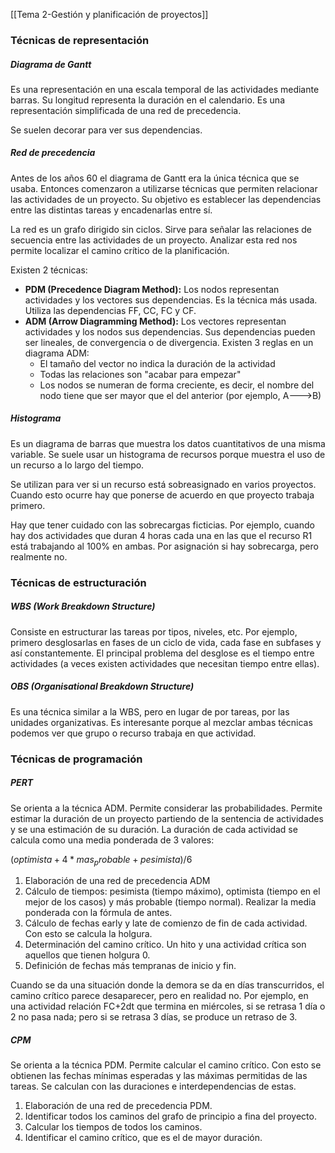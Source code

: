 [[Tema 2-Gestión y planificación de proyectos]]

### Técnicas de representación
##### Diagrama de Gantt
Es una representación en una escala temporal de las actividades mediante barras. Su longitud representa la duración en el calendario. Es una representación simplificada de una red de precedencia.

Se suelen decorar para ver sus dependencias.

##### Red de precedencia
Antes de los años 60 el diagrama de Gantt era la única técnica que se usaba. Entonces comenzaron a utilizarse técnicas que permiten relacionar las actividades de un proyecto. Su objetivo es establecer las dependencias entre las distintas tareas y encadenarlas entre sí.

La red es un grafo dirigido sin ciclos. Sirve para señalar las relaciones de secuencia entre las actividades de un proyecto. Analizar esta red nos permite localizar el camino crítico de la planificación.

Existen 2 técnicas:
+ **PDM (Precedence Diagram Method):** Los nodos representan actividades  y los vectores sus dependencias. Es la técnica más usada. Utiliza las dependencias FF, CC, FC y CF.
+ **ADM (Arrow Diagramming Method):** Los vectores representan actividades  y los nodos sus dependencias. Sus dependencias pueden ser lineales, de convergencia o de divergencia. Existen 3 reglas en un diagrama ADM:
	+ El tamaño del vector no indica la duración de la actividad
	+ Todas las relaciones son "acabar para empezar"
	+ Los nodos se numeran de forma creciente, es decir, el nombre del nodo tiene que ser mayor que el del anterior (por ejemplo, A--->B)

##### Histograma
Es un diagrama de barras que muestra los datos cuantitativos de una misma variable. Se suele usar un histograma de recursos porque muestra el uso de un recurso a lo largo del tiempo. 

Se utilizan para ver si un recurso está sobreasignado en varios proyectos. Cuando esto ocurre hay que ponerse de acuerdo en que proyecto trabaja primero.

Hay que tener cuidado con las sobrecargas ficticias. Por ejemplo, cuando hay dos actividades que duran 4 horas cada una en las que el recurso R1 está trabajando al 100% en ambas. Por asignación si hay sobrecarga, pero realmente no.

### Técnicas de estructuración
##### WBS (Work Breakdown Structure)
Consiste en estructurar las tareas por tipos, niveles, etc. Por ejemplo, primero desglosarlas en fases de un ciclo de vida, cada fase en subfases y así constantemente. El principal problema del desglose es el tiempo entre actividades (a veces existen actividades que necesitan tiempo entre ellas).

##### OBS (Organisational Breakdown Structure)
Es una técnica similar a la WBS, pero en lugar de por tareas, por las unidades organizativas. Es interesante porque al mezclar ambas técnicas podemos ver que grupo o recurso trabaja en que actividad.

### Técnicas de programación
##### PERT
Se orienta a la técnica ADM. Permite considerar las probabilidades. Permite estimar la duración de un proyecto partiendo de la sentencia de actividades y se una estimación de su duración. La duración de cada actividad se calcula como una media ponderada de 3 valores:

$(optimista+4*mas_probable+pesimista)/6$

1. Elaboración de una red de precedencia ADM
2. Cálculo de tiempos: pesimista (tiempo máximo), optimista (tiempo en el mejor de los casos) y más probable (tiempo normal). Realizar la media ponderada con la fórmula de antes.
3. Cálculo de fechas early y late de comienzo de fin de cada actividad. Con esto se calcula la holgura.
4. Determinación del camino crítico. Un hito y una actividad crítica son aquellos que tienen holgura 0.
5. Definición de fechas más tempranas de inicio y fin.

Cuando se da una situación donde la demora se da en días transcurridos, el camino crítico parece desaparecer, pero en realidad no. Por ejemplo, en una actividad relación FC+2dt que termina en miércoles, si se retrasa 1 día o 2 no pasa nada; pero si se retrasa 3 días, se produce un retraso de 3.

##### CPM
Se orienta a la técnica PDM. Permite calcular el camino crítico. Con esto se obtienen las fechas mínimas esperadas y las máximas permitidas de las tareas. Se calculan con las duraciones e interdependencias de estas.  

1. Elaboración de una red de precedencia PDM.
2. Identificar todos los caminos del grafo de principio a fina del proyecto.
3. Calcular los tiempos de todos los caminos.
4. Identificar el camino crítico, que es el de mayor duración.